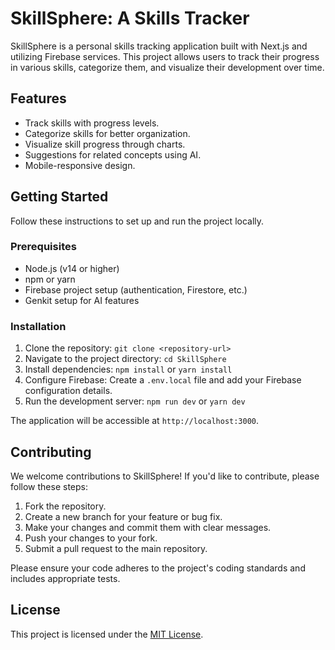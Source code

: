 # SkillSphere: A Skills Tracker

SkillSphere is a personal skills tracking application built with Next.js and utilizing Firebase services. This project allows users to track their progress in various skills, categorize them, and visualize their development over time.

## Features

*   Track skills with progress levels.
*   Categorize skills for better organization.
*   Visualize skill progress through charts.
*   Suggestions for related concepts using AI.
*   Mobile-responsive design.

## Getting Started

Follow these instructions to set up and run the project locally.

### Prerequisites

*   Node.js (v14 or higher)
*   npm or yarn
*   Firebase project setup (authentication, Firestore, etc.)
*   Genkit setup for AI features

### Installation

1.  Clone the repository: `git clone <repository-url>`
2.  Navigate to the project directory: `cd SkillSphere`
3.  Install dependencies: `npm install` or `yarn install`
4.  Configure Firebase: Create a `.env.local` file and add your Firebase configuration details.
5.  Run the development server: `npm run dev` or `yarn dev`

The application will be accessible at `http://localhost:3000`.

## Contributing

We welcome contributions to SkillSphere! If you'd like to contribute, please follow these steps:

1.  Fork the repository.
2.  Create a new branch for your feature or bug fix.
3.  Make your changes and commit them with clear messages.
4.  Push your changes to your fork.
5.  Submit a pull request to the main repository.

Please ensure your code adheres to the project's coding standards and includes appropriate tests.

## License

This project is licensed under the [MIT License](LICENSE).
